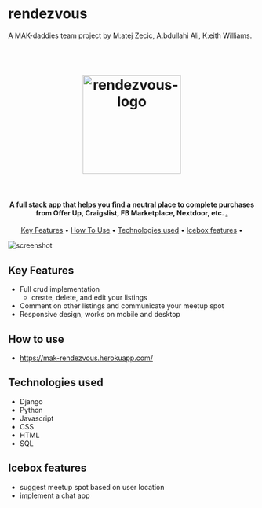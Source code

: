 # rendezvous

A MAK-daddies team project by M:atej Zecic, A:bdullahi Ali, K:eith Williams.

<h1 align="center">
  <br>
  <a href="http://www.amitmerchant.com/electron-markdownify"><img src="https://i.ibb.co/MpbGz2v/logo-color.png" alt="rendezvous-logo" width="200"></a>
  <br>
  <br>
</h1>

<h4 align="center">A full stack app that helps you find a neutral place to complete purchases from Offer Up, Craigslist, FB Marketplace, Nextdoor, etc. <a href="http://electron.atom.io" target="_blank"Rendezvous</a>.</h4>



<p align="center">
  <a href="#key-features">Key Features</a> •
  <a href="#how-to-use">How To Use</a> •
  <a href="#technologies-used">Technologies used</a> •
  <a href="#icebox-features">Icebox features</a> •
</p>

![screenshot](/main_app/static/img/Detail%20page%20screenshot.png)

## Key Features

* Full crud implementation
  - create, delete, and edit your listings
* Comment on other listings and communicate your meetup spot
* Responsive design, works on mobile and desktop

## How to use

* https://mak-rendezvous.herokuapp.com/

## Technologies used
 - Django
 - Python
 - Javascript
 - CSS
 - HTML
 - SQL 

## Icebox features
 - suggest meetup spot based on user location
 - implement a chat app
